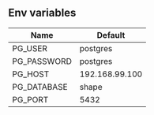 ## Env variables

| Name | Default |
|------|---------|
| PG_USER | postgres |
| PG_PASSWORD | postgres |
| PG_HOST | 192.168.99.100 |
| PG_DATABASE | shape |
| PG_PORT | 5432 |